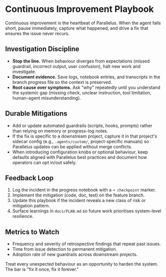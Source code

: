 # Continuous Improvement Playbook

Continuous improvement is the heartbeat of Parallelus. When the agent falls short, pause immediately, capture what happened, and drive a fix that ensures the issue never recurs.

## Investigation Discipline
- **Stop the line.** When behaviour diverges from expectations (missed guardrail, incorrect output, user confusion), halt new work and investigate.
- **Document evidence.** Save logs, notebook entries, and transcripts in the branch progress file so the context is preserved.
- **Root cause over symptoms.** Ask "why" repeatedly until you understand the systemic gap (missing check, unclear instruction, tool limitation, human-agent misunderstanding).

## Durable Mitigations
- Add or update automated guardrails (scripts, hooks, prompts) rather than relying on memory or progress-log notes.
- If the fix is specific to a downstream project, capture it in that project's sidecar config (e.g., `.agents/custom/`, project-specific manuals) so Parallelus updates can be applied without merge conflicts.
- When introducing configuration knobs or optional behaviour, keep defaults aligned with Parallelus best practices and document how operators can opt in/out safely.

## Feedback Loop
1. Log the incident in the progress notebook with a `➜ checkpoint` marker.
2. Implement the mitigation (code, doc, test) on the feature branch.
3. Update this playbook if the incident reveals a new class of risk or mitigation pattern.
4. Surface learnings in `docs/PLAN.md` so future work prioritises system-level resilience.

## Metrics to Watch
- Frequency and severity of retrospective findings that repeat past issues.
- Time from issue detection to permanent mitigation.
- Adoption rate of new guardrails across downstream projects.

Treat every unexpected behaviour as an opportunity to harden the system. The bar is "fix it once, fix it forever."
